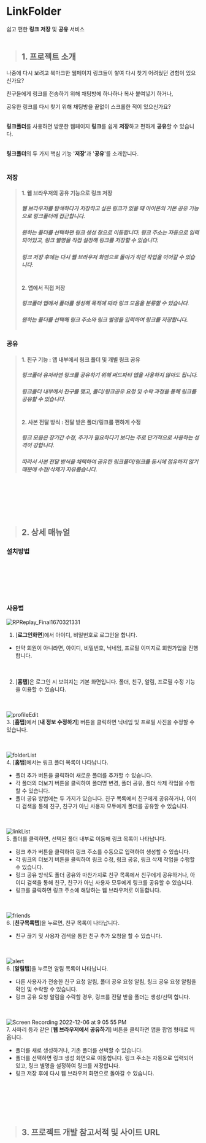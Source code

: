 # LinkFolder
쉽고 편한 **링크** **저장** 및 **공유** 서비스<br/><br/>


> ## 1. 프로젝트 소개
나중에 다시 보려고 북마크한 웹페이지 링크들이 쌓여 다시 찾기 어려웠던 경험이 있으신가요?

친구들에게 링크를 전송하기 위해 채팅방에 하나하나 복사 붙여넣기 하거나,

공유한 링크를 다시 찾기 위해 채팅방을 끝없이 스크롤한 적이 있으신가요?<br/><br/>
  
  
**링크폴더**를 사용하면 방문한 웹페이지 **링크**를 쉽게 **저장**하고 편하게 **공유**할 수 있습니다.<br/><br/>


**링크폴더**의 두 가지 핵심 기능 '**저장**'과 '**공유**'를 소개합니다.<br/><br/>


### 저장
> #### 1. 웹 브라우저의 공유 기능으로 링크 저장
> ##### 웹 브라우저를 탐색하다가 저장하고 싶은 링크가 있을 때 아이폰의 기본 공유 기능으로 링크폴더에 접근합니다. 
> ##### 원하는 폴더를 선택하면 링크 생성 창으로 이동합니다. 링크 주소는 자동으로 입력 되어있고, 링크 별명을 직접 설정해 링크를 저장할 수 있습니다. 
> ##### 링크 저장 후에는 다시 웹 브라우저 화면으로 돌아가 하던 작업을 이어갈 수 있습니다.<br/><br/>
>
>
> #### 2.	앱에서 직접 저장
> ##### 링크폴더 앱에서 폴더를 생성해 목적에 따라 링크 모음을 분류할 수 있습니다. 
> ##### 원하는 폴더를 선택해 링크 주소와 링크 별명을 입력하여 링크를 저장합니다.<br/><br/>


### 공유
> #### 1. 친구 기능 : 앱 내부에서 링크 폴더 및 개별 링크 공유
> ##### 링크폴더 유저라면 링크를 공유하기 위해 써드파티 앱을 사용하지 않아도 됩니다. 
> ##### 링크폴더 내부에서 친구를 맺고, 폴더/링크공유 요청 및 수락 과정을 통해 링크를 공유할 수 있습니다.<br/><br/>
>
>
> #### 2. 사본 전달 방식 : 전달 받은 폴더/링크를 편하게 수정
> ##### 링크 모음은 장기간 수정, 추가가 필요하다기 보다는 주로 단기적으로 사용하는 성격이 강합니다. 
> ##### 따라서 사본 전달 방식을 채택하여 공유한 링크폴더/링크를 동시에 점유하지 않기 때문에 수정/삭제가 자유롭습니다.

<br/><br/><br/><br/><br/>

> ## 2. 상세 매뉴얼<br/>
### 설치방법

<br/><br/><br/><br/><br/>

### 사용법
![RPReplay_Final1670321331](https://user-images.githubusercontent.com/84549242/205883647-0d0bf3f6-023d-497e-9d4f-69d1c996f497.gif)
<br/>
1. [**로그인화면**]에서 아이디, 비밀번호로 로그인을 합니다.<br/>
  -	만약 회원이 아니라면, 아이디, 비밀번호, 닉네임, 프로필 이미지로 회원가입을 진행합니다.<br/><br/><br/>

2. [**홈탭**]은 로그인 시 보여지는 기본 화면입니다. 폴더, 친구, 알림, 프로필 수정 기능을 이용할 수 있습니다.<br/><br/><br/>

![profileEdit](https://user-images.githubusercontent.com/84549242/205885371-cff47174-6007-4889-ab43-b15b74baffbd.gif)
<br/>
3. [**홈탭**]에서 [**내 정보 수정하기**] 버튼을 클릭하면 닉네임 및 프로필 사진을 수정할 수 있습니다.<br/><br/><br/>


![folderList](https://user-images.githubusercontent.com/84549242/205898450-d6e618c4-acdf-429a-9a19-f8deb991323a.gif)
<br/>
4. [**홈탭**]에서는 링크 폴더 목록이 나타납니다.<br/>
  - 폴더 추가 버튼을 클릭하여 새로운 폴더를 추가할 수 있습니다.<br/>
  - 각 폴더의 더보기 버튼을 클릭하여 폴더명 변경, 폴더 공유, 폴더 삭제 작업을 수행할 수 있습니다.<br/>
  - 폴더 공유 방법에는 두 가지가 있습니다. 친구 목록에서 친구에게 공유하거나, 아이디 검색을 통해 친구, 친구가 아닌 사용자 모두에게 폴더를 공유할 수 있습니다.<br/><br/><br/>

![linkList](https://user-images.githubusercontent.com/84549242/205909442-f78c7d67-ab59-4e52-9678-1daf088a3460.gif)
<br/>
5. 폴더를 클릭하면, 선택된 폴더 내부로 이동해 링크 목록이 나타납니다.<br/>
  - 링크 추가 버튼을 클릭하여 링크 주소를 수동으로 입력하여 생성할 수 있습니다.<br/>
  - 각 링크의 더보기 버튼을 클릭하여 링크 수정, 링크 공유, 링크 삭제 작업을 수행할 수 있습니다.<br/>
  - 링크 공유 방식도 폴더 공유와 마찬가지로 친구 목록에서 친구에게 공유하거나, 아이디 검색을 통해 친구, 친구가 아닌 사용자 모두에게 링크를 공유할 수 있습니다.<br/>
  - 링크를 클릭하면 링크 주소에 해당하는 웹 브라우저로 이동합니다.<br/><br/><br/>


![friends](https://user-images.githubusercontent.com/84549242/205900651-68bde570-7b26-4815-aea0-1cdee2353668.gif)
<br/>
6. [**친구목록탭**]을 누르면, 친구 목록이 나타납니다.<br/>
  - 친구 끊기 및 사용자 검색을 통한 친구 추가 요청을 할 수 있습니다.<br/><br/><br/>

![alert](https://user-images.githubusercontent.com/84549242/205900964-969688aa-d7ee-445b-96f4-d01f6f84b29a.gif)
<br/>
6. [**알림탭**]을 누르면 알림 목록이 나타납니다. <br/>
  - 다른 사용자가 전송한 친구 요청 알림, 폴더 공유 요청 알림, 링크 공유 요청 알림을 확인 및 수락할 수 있습니다. <br/>
  - 링크 공유 요청 알림을 수락할 경우, 링크를 전달 받을 폴더는 생성/선택 합니다. <br/><br/><br/>

![Screen Recording 2022-12-06 at 9 05 55 PM](https://user-images.githubusercontent.com/84549242/205908696-744b9f1b-57ea-4faa-8c95-e99880b376a2.gif)
<br/>
7. 사파리 등과 같은 [**웹 브라우저에서 공유하기**] 버튼을 클릭하면 앱을 팝업 형태로 띄웁니다. <br/>
  - 폴더를 새로 생성하거나, 기존 폴더를 선택할 수 있습니다. <br/>
  - 폴더를 선택하면 링크 생성 화면으로 이동합니다. 링크 주소는 자동으로 입력되어 있고, 링크 별명을 설정하여 링크를 저장합니다. <br/>
  - 링크 저장 후에 다시 웹 브라우저 화면으로 돌아갈 수 있습니다.<br/>
  
<br/><br/><br/><br/><br/>
  
> ## 3. 프로젝트 개발 참고서적 및 사이트 URL<br/>


